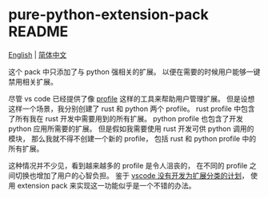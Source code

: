 # pure-python-extension-pack README

[English](README.md) | [简体中文](README-zh.md)

这个 pack 中只添加了与 python 强相关的扩展。
以便在需要的时候用户能够一键禁用相关扩展。

尽管 vs code 已经提供了像 [profile](https://code.visualstudio.com/docs/editor/profiles) 这样的工具来帮助用户管理扩展。
但是设想这样一个场景，我分别创建了 rust 和 python 两个 profile。
rust profile 中包含了所有我在 rust 开发中需要用到的所有扩展。
python profile 也包含了开发 python 应用所需要的扩展。
但是假如我需要使用 rust 开发可供 python 调用的模块，
那么我就不得不创建一个新的 profile，
包括 rust 和 python profile 中的所有扩展。

这种情况并不少见，看到越来越多的 profile 是令人沮丧的，
在不同的 profile 之间切换也增加了用户的心智负担。
鉴于 [vscode 没有开发为扩展分类的计划](https://github.com/microsoft/vscode/issues/20599)，
使用 extension pack 来实现这一功能似乎是一个不错的办法。
